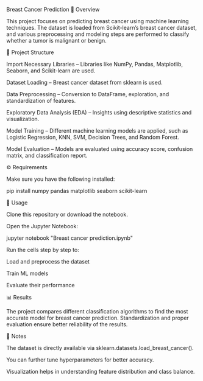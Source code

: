 Breast Cancer Prediction
📌 Overview

This project focuses on predicting breast cancer using machine learning techniques. The dataset is loaded from Scikit-learn’s breast cancer dataset, and various preprocessing and modeling steps are performed to classify whether a tumor is malignant or benign.

📂 Project Structure

Import Necessary Libraries – Libraries like NumPy, Pandas, Matplotlib, Seaborn, and Scikit-learn are used.

Dataset Loading – Breast cancer dataset from sklearn is used.

Data Preprocessing – Conversion to DataFrame, exploration, and standardization of features.

Exploratory Data Analysis (EDA) – Insights using descriptive statistics and visualization.

Model Training – Different machine learning models are applied, such as Logistic Regression, KNN, SVM, Decision Trees, and Random Forest.

Model Evaluation – Models are evaluated using accuracy score, confusion matrix, and classification report.

⚙️ Requirements

Make sure you have the following installed:

pip install numpy pandas matplotlib seaborn scikit-learn

🚀 Usage

Clone this repository or download the notebook.

Open the Jupyter Notebook:

jupyter notebook "Breast cancer prediction.ipynb"


Run the cells step by step to:

Load and preprocess the dataset

Train ML models

Evaluate their performance

📊 Results

The project compares different classification algorithms to find the most accurate model for breast cancer prediction. Standardization and proper evaluation ensure better reliability of the results.

📝 Notes

The dataset is directly available via sklearn.datasets.load_breast_cancer().

You can further tune hyperparameters for better accuracy.

Visualization helps in understanding feature distribution and class balance.